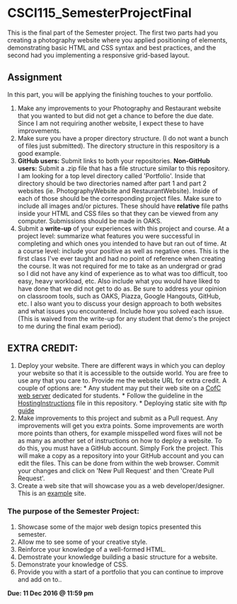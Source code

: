 # CSCI115_SemesterProjectFinal

This is the final part of the Semester project. The first two parts had you creating a photography website where you applied positioning of elements, demonstrating basic HTML and CSS syntax and best practices, and the second had you implementing a responsive grid-based layout. 

## Assignment
In this part, you will be applying the finishing touches to your portfolio. 
  1. Make any improvements to your Photography and Restaurant website that you wanted to but did not get a chance to before the due date. Since I am not requiring another website, I expect these to have improvements.
  2. Make sure you have a proper directory structure. (I do not want a bunch of files just submitted). The directory structure in this respository is a good example.
  3. **GitHub users:** Submit links to both your repositories. **Non-GitHub users:** Submit a .zip file that has a file structure similar to this repository. I am looking for a top level directory called 'Portfolio'. Inside that directory should be two directories named after part 1 and part 2 websites (ie. PhotographyWebsite and RestaurantWebsite). Inside of each of those should be the corresponding project files. Make sure to include all images and/or pictures. These should have **relative** file paths inside your HTML and CSS files so that they can be viewed from any computer. Submissions should be made in OAKS.
  4. Submit a **write-up** of your experiences with this project and course. At a project level: summarize what features you were successful in completing and which ones you intended to have but ran out of time. At a course level: include your positive as well as negative ones. This is the first class I've ever taught and had no point of reference when creating the course. It was not required for me to take as an undergrad or grad so I did not have any kind of experience as to what was too difficult, too easy, heavy workload, etc. Also include what you would have liked to have done that we did not get to do as. Be sure to address your opinion on classroom tools, such as OAKS, Piazza, Google Hangouts, GitHub, etc. I also want you to discuss your design approach to both websites and what issues you encountered. Include how you solved each issue. (This is waived from the write-up for any student that demo's the project to me during the final exam period).
  
## EXTRA CREDIT:
  1. Deploy your website. There are different ways in which you can deploy your website so that it is accessible to the outside world. You are free to use any that you care to. Provide me the website URL for extra credit. A couple of options are:
    * Any student may put their web site on a [CofC web server](http://it.cofc.edu/vvw/web/stu.php) dedicated for students.
    * Follow the guideline in the [HostingInstructions](HostingInstructions.md) file in this repository.
    * Deploying static site with ftp [guide](FtpInstructions.md)
  2.  Make improvements to this project and submit as a Pull request. Any improvements will get you extra points. Some improvements are worth more points than others, for example misspelled word fixes will not be as many as another set of instructions on how to deploy a website. To do this, you must have a GitHub account. Simply Fork the project. This will make a copy as a repository into your GitHub account and you can edit the files. This can be done from within the web browser. Commit your changes and click on 'New Pull Request' and then 'Create Pull Request'. 
  3. Create a web site that will showcase you as a web developer/designer. This is an [example](http://www.william-byrd.com/index.html) site.  

### The purpose of the Semester Project:
  1. Showcase some of the major web design topics presented this semester.
  2. Allow me to see some of your creative style.
  3. Reinforce your knowledge of a well-formed HTML.
  4. Demostrate your knowledge building a basic structure for a website.
  5. Demonstrate your knowledge of CSS.
  6. Provide you with a start of a portfolio that you can continue to improve and add on to..
  
**Due: 11 Dec 2016 @ 11:59 pm**
